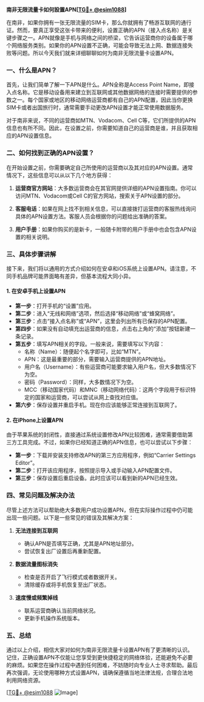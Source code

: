 **南非无限流量卡如何設置APN[[TG💪+ @esim1088](https://t.me/s/esim1088)]**

在南非，如果你拥有一张无限流量的SIM卡，那么你就拥有了畅游互联网的通行证。然而，要真正享受这张卡带来的便利，设置正确的APN（接入点名称）是关键步骤之一。APN就像是手机与网络之间的桥梁，它告诉运营商你的设备属于哪个网络服务类别。如果你的APN设置不正确，可能会导致无法上网、数据连接失败等问题。所以今天我们就来详细聊聊如何为南非无限流量卡设置APN。

### 一、什么是APN？

首先，让我们简单了解一下APN是什么。APN全称是Access Point Name，即接入点名称。它是移动设备用来建立到互联网或其他数据网络的连接时需要提供的参数之一。每个国家或地区的移动网络运营商都有自己的APN配置，因此当你更换SIM卡或者出国旅行时，通常需要手动更改APN设置才能正常使用数据服务。

对于南非来说，不同的运营商如MTN、Vodacom、Cell C等，它们所提供的APN信息也有所不同。因此，在设置之前，你需要知道自己的运营商是谁，并且获取相应的APN设置信息。

### 二、如何找到正确的APN设置？

在开始设置之前，你需要确定自己所使用的运营商以及其对应的APN设置。通常情况下，这些信息可以从以下几个地方获得：

1. **运营商官方网站**：大多数运营商会在其官网提供详细的APN设置指南。你可以访问MTN、Vodacom或Cell C的官方网站，搜索关于APN设置的部分。
   
2. **客服电话**：如果在网上找不到相关信息，可以直接拨打运营商的客服热线询问具体的APN设置方法。客服人员会根据你的问题给出准确的答案。

3. **用户手册**：如果你购买的是新卡，一般随卡附带的用户手册中也会包含APN设置的相关说明。

### 三、具体步骤讲解

接下来，我们将以通用的方式介绍如何在安卓和iOS系统上设置APN。请注意，不同手机品牌可能界面略有差异，但基本流程大同小异。

#### 1. 在安卓手机上设置APN

- **第一步**：打开手机的“设置”应用。
- **第二步**：进入“无线和网络”选项，然后选择“移动网络”或“蜂窝网络”。
- **第三步**：点击“接入点名称”或“APN”，这里会列出所有已保存的APN配置。
- **第四步**：如果没有自动填充出运营商的信息，点击右上角的“添加”按钮新建一条记录。
- **第五步**：填写APN相关的字段。一般来说，需要填写以下内容：
  - 名称（Name）：随便起个名字即可，比如“MTN”。
  - APN：这是最重要的部分，需要输入运营商提供的APN地址。
  - 用户名（Username）：有些运营商可能要求输入用户名，但大多数情况下为空。
  - 密码（Password）：同样，大多数情况下为空。
  - MCC（移动国家代码）和MNC（移动网络代码）：这两个字段用于标识特定的国家和运营商，可以尝试从网上查找对应值。
- **第六步**：保存设置并重启手机。现在你应该能够正常连接到互联网了。

#### 2. 在iPhone上设置APN

由于苹果系统的封闭性，直接通过系统设置修改APN比较困难，通常需要借助第三方工具完成。不过，如果你已经知道正确的APN信息，也可以尝试以下步骤：

- **第一步**：下载并安装支持修改APN的第三方应用程序，例如“Carrier Settings Editor”。
- **第二步**：打开该应用程序，按照提示导入或手动输入APN配置文件。
- **第三步**：保存设置后重启设备。此时应该可以看到新的APN已经生效。

### 四、常见问题及解决办法

尽管上述方法可以帮助绝大多数用户成功设置APN，但在实际操作过程中仍可能出现一些问题。以下是一些常见的错误及其解决方案：

1. **无法连接到互联网**
   - 确认APN是否填写正确，尤其是APN地址部分。
   - 尝试恢复出厂设置后再重新配置。

2. **数据流量图标消失**
   - 检查是否开启了飞行模式或者数据开关。
   - 清除缓存或将手机恢复至出厂状态。

3. **速度慢或频繁掉线**
   - 联系运营商确认当前网络状况。
   - 更新手机操作系统版本。

### 五、总结

通过以上介绍，相信大家对如何为南非无限流量卡设置APN有了更清晰的认识。记住，正确设置APN不仅能让您享受到更快捷稳定的网络体验，还能避免不必要的麻烦。如果您在操作过程中遇到任何困难，不妨随时向专业人士寻求帮助。最后再次强调，无论使用哪种方式设置APN，请确保遵循当地法律法规，合理合法地利用网络资源。

[[TG💪+ @esim1088](https://t.me/s/esim1088) ![Image](https://i.postimg.cc/4NQfJmqS/Snipaste-2025-05-13-00-14-12.png)]